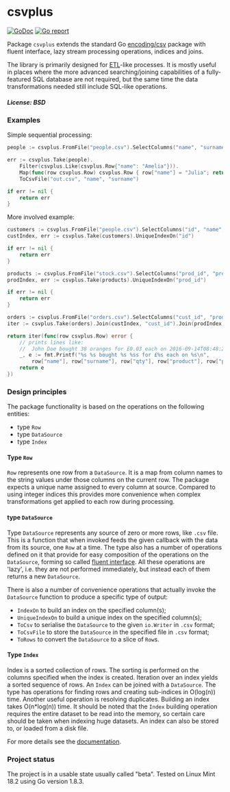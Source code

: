# csvplus

[![GoDoc](https://godoc.org/github.com/maxim2266/csvplus?status.svg)](https://godoc.org/github.com/maxim2266/csvplus)
[![Go report](http://goreportcard.com/badge/maxim2266/csvplus)](http://goreportcard.com/report/maxim2266/csvplus)

Package `csvplus` extends the standard Go [encoding/csv](https://golang.org/pkg/encoding/csv/)
package with fluent interface, lazy stream processing operations, indices and joins.

The library is primarily designed for [ETL](https://en.wikipedia.org/wiki/Extract,_transform,_load)-like processes.
It is mostly useful in places where the more advanced searching/joining capabilities of a fully-featured SQL
database are not required, but the same time the data transformations needed still include SQL-like operations.

##### License: BSD

### Examples

Simple sequential processing:
```Go
people := csvplus.FromFile("people.csv").SelectColumns("name", "surname", "id")

err := csvplus.Take(people).
	Filter(csvplus.Like(csvplus.Row{"name": "Amelia"})).
	Map(func(row csvplus.Row) csvplus.Row { row["name"] = "Julia"; return row }).
	ToCsvFile("out.csv", "name", "surname")

if err != nil {
	return err
}
```

More involved example:
```Go
customers := csvplus.FromFile("people.csv").SelectColumns("id", "name", "surname")
custIndex, err := csvplus.Take(customers).UniqueIndexOn("id")

if err != nil {
	return err
}

products := csvplus.FromFile("stock.csv").SelectColumns("prod_id", "product", "price")
prodIndex, err := csvplus.Take(products).UniqueIndexOn("prod_id")

if err != nil {
	return err
}

orders := csvplus.FromFile("orders.csv").SelectColumns("cust_id", "prod_id", "qty", "ts")
iter := csvplus.Take(orders).Join(custIndex, "cust_id").Join(prodIndex)

return iter(func(row csvplus.Row) error {
	// prints lines like:
	//	John Doe bought 38 oranges for £0.03 each on 2016-09-14T08:48:22+01:00
	_, e := fmt.Printf("%s %s bought %s %ss for £%s each on %s\n",
		row["name"], row["surname"], row["qty"], row["product"], row["price"], row["ts"])
	return e
})
```

### Design principles

The package functionality is based on the operations on the following entities:
- type `Row`
- type `DataSource`
- type `Index`

#### Type `Row`
`Row` represents one row from a `DataSource`. It is a map from column names
to the string values under those columns on the current row. The package expects a unique name
assigned to every column at source. Compared to using integer indices this provides more
convenience when complex transformations get applied to each row during processing.

#### type `DataSource`
Type `DataSource` represents any source of zero or more rows, like `.csv` file. This is a function
that when invoked feeds the given callback with the data from its source, one `Row` at a time.
The type also has a number of operations defined on it that provide for easy composition of the
operations on the `DataSource`, forming so called [fluent interface](https://en.wikipedia.org/wiki/Fluent_interface).
All these operations are 'lazy', i.e. they are not performed immediately, but instead each of them
returns a new `DataSource`.

There is also a number of convenience operations that actually invoke
the `DataSource` function to produce a specific type of output:
- `IndexOn` to build an index on the specified column(s);
- `UniqueIndexOn` to build a unique index on the specified column(s);
- `ToCsv` to serialise the `DataSource` to the given `io.Writer` in `.csv` format;
- `ToCsvFile` to store the `DataSource` in the specified file in `.csv` format;
- `ToRows` to convert the `DataSource` to a slice of `Row`s.

#### Type `Index`
Index is a sorted collection of rows. The sorting is performed on the columns specified when the index
is created. Iteration over an index yields a sorted sequence of rows. An `Index` can be joined with
a `DataSource`. The type has operations for finding rows and creating sub-indices in O(log(n)) time.
Another useful operation is resolving duplicates. Building an index takes O(n*log(n)) time. It should
be noted that the `Index` building operation requires the entire dataset to be read into
the memory, so certain care should be taken when indexing huge datasets. An index can also be
stored to, or loaded from a disk file.

For more details see the [documentation](https://godoc.org/github.com/maxim2266/csvplus).

### Project status
The project is in a usable state usually called "beta". Tested on Linux Mint 18.2 using Go version 1.8.3.
